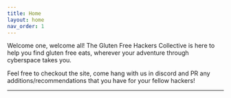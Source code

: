```yaml
---
title: Home
layout: home
nav_order: 1
---
```


Welcome one, welcome all! The Gluten Free Hackers Collective is here to help you find gluten free eats, wherever your adventure through cyberspace takes you. 

Feel free to checkout the site, come hang with us in discord and PR any additions/recommendations that you have for your fellow hackers!

----
